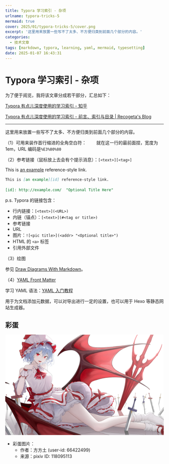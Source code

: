 ```yaml
---
title: Typora 学习索引 - 杂项
urlname: typora-tricks-5
mermaid: true
cover: 2025/01/typora-tricks-5/cover.png
excerpt: '这里用来放置一些写不了太多、不方便归类到前面几个部分的内容。'
categories:
  - 技术文章
tags: [markdown, typora, learning, yaml, mermaid, typesetting]
date: 2025-01-07 16:43:31
---
```


# Typora 学习索引 - 杂项

为了便于阅览，我将该文章分成若干部分，汇总如下：

<!-- 知乎 -->
[Typora 有点儿深度使用的学习索引 - 知乎](https://zhuanlan.zhihu.com/p/596847931)

<!-- github -->
[Typora 有点儿深度使用的学习索引 - 前言、索引与目录 | Recogeta's Blog](https://r3c0ger.github.io/2025/01/typora-tricks-0/)

---

这里用来放置一些写不了太多、不方便归类到前面几个部分的内容。

（1）可用来装作首行缩进的全角空白符：
　　就在这一行的最前面捏，宽度为 1em，URL 编码是`%E3%80%80`

（2）参考链接（鼠标放上去会有个提示消息）：`[<text>][<tag>]`

This is [an example][id] reference-style link.

[id]: http://example.com/  "Optional Title Here"

```markdown
This is [an example][id] reference-style link.

[id]: http://example.com/  "Optional Title Here"
```

p.s. Typora 的链接包含：

- 行内链接：`[<text>](<URL>)` 
- 内链（锚点）：`[<text>](#<tag or title>)` 
- 参考链接
- URL
- 图片：`![<pic title>](<addr> "<Optional title>")`
- HTML 的 `<a>` 标签
- 引用外部文件

（3）绘图

参见 [Draw Diagrams With Markdown](https://support.typora.io/Draw-Diagrams-With-Markdown/)。

（4）[YAML Front Matter](https://jekyllrb.com/docs/front-matter/)

学习 YAML 语法：[YAML 入门教程](https://www.runoob.com/w3cnote/yaml-intro.html)

用于为文档添加元数据，可以对导出进行一定的设置，也可以用于 Hexo 等静态网站生成器。

## 彩蛋

![](img/cover.png)

- 彩蛋图片：
  - 作者：方方土 (user-id: 66422499)
  - 来源：pixiv ID: 118095113